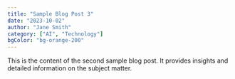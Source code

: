 ```yaml
---
title: "Sample Blog Post 3"
date: "2023-10-02"
author: "Jane Smith"
category: ["AI", "Technology"]
bgColor: "bg-orange-200"
---
```


This is the content of the second sample blog post. It provides insights and detailed information on the subject matter.
